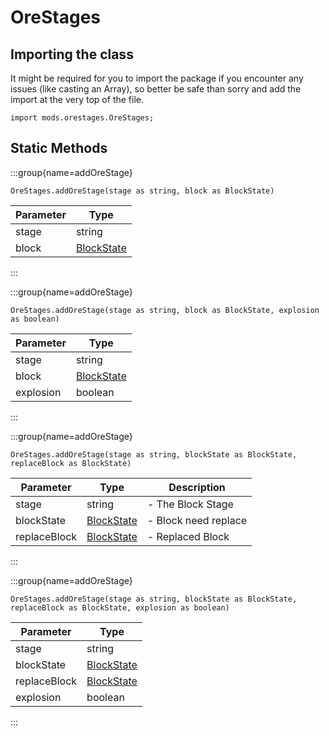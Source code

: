 # OreStages

## Importing the class

It might be required for you to import the package if you encounter any issues (like casting an Array), so better be safe than sorry and add the import at the very top of the file.
```zenscript
import mods.orestages.OreStages;
```


## Static Methods

:::group{name=addOreStage}

```zenscript
OreStages.addOreStage(stage as string, block as BlockState)
```

| Parameter |                    Type                     |
|-----------|---------------------------------------------|
| stage     | string                                      |
| block     | [BlockState](/vanilla/api/block/BlockState) |


:::

:::group{name=addOreStage}

```zenscript
OreStages.addOreStage(stage as string, block as BlockState, explosion as boolean)
```

| Parameter |                    Type                     |
|-----------|---------------------------------------------|
| stage     | string                                      |
| block     | [BlockState](/vanilla/api/block/BlockState) |
| explosion | boolean                                     |


:::

:::group{name=addOreStage}



```zenscript
OreStages.addOreStage(stage as string, blockState as BlockState, replaceBlock as BlockState)
```

|  Parameter   |                    Type                     |     Description      |
|--------------|---------------------------------------------|----------------------|
| stage        | string                                      | - The Block Stage    |
| blockState   | [BlockState](/vanilla/api/block/BlockState) | - Block need replace |
| replaceBlock | [BlockState](/vanilla/api/block/BlockState) | - Replaced Block     |


:::

:::group{name=addOreStage}

```zenscript
OreStages.addOreStage(stage as string, blockState as BlockState, replaceBlock as BlockState, explosion as boolean)
```

|  Parameter   |                    Type                     |
|--------------|---------------------------------------------|
| stage        | string                                      |
| blockState   | [BlockState](/vanilla/api/block/BlockState) |
| replaceBlock | [BlockState](/vanilla/api/block/BlockState) |
| explosion    | boolean                                     |


:::

